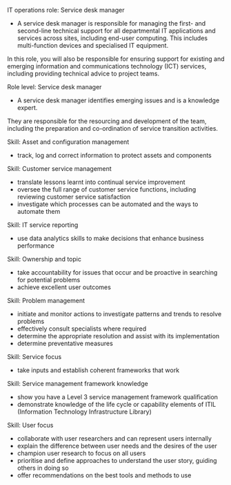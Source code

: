 IT operations role: Service desk manager
- A service desk manager is responsible for managing the first- and second-line technical support for all departmental IT applications and services across sites, including end-user computing. This includes multi-function devices and specialised IT equipment.

In this role, you will also be responsible for ensuring support for existing and emerging information and communications technology (ICT) services, including providing technical advice to project teams.

Role level: Service desk manager
- A service desk manager identifies emerging issues and is a knowledge expert.

They are responsible for the resourcing and development of the team, including the preparation and co-ordination of service transition activities.

Skill: Asset and configuration management
- track, log and correct information to protect assets and components

Skill: Customer service management
- translate lessons learnt into continual service improvement
- oversee the full range of customer service functions, including reviewing customer service satisfaction
- investigate which processes can be automated and the ways to automate them

Skill: IT service reporting
- use data analytics skills to make decisions that enhance business performance

Skill: Ownership and topic
- take accountability for issues that occur and be proactive in searching for potential problems
- achieve excellent user outcomes

Skill: Problem management
- initiate and monitor actions to investigate patterns and trends to resolve problems
- effectively consult specialists where required
- determine the appropriate resolution and assist with its implementation
- determine preventative measures

Skill: Service focus
- take inputs and establish coherent frameworks that work

Skill: Service management framework knowledge
- show you have a Level 3 service management framework qualification
- demonstrate knowledge of the life cycle or capability elements of ITIL (Information Technology Infrastructure Library)

Skill: User focus
- collaborate with user researchers and can represent users internally
- explain the difference between user needs and the desires of the user
- champion user research to focus on all users
- prioritise and define approaches to understand the user story, guiding others in doing so
- offer recommendations on the best tools and methods to use